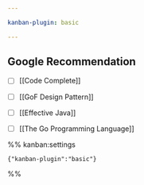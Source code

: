 ```yaml
---

kanban-plugin: basic

---
```


## Google Recommendation

- [ ] [[Code Complete]]
- [ ] [[GoF Design Pattern]]
- [ ] [[Effective Java]]
- [ ] [[The Go Programming Language]]




%% kanban:settings
```
{"kanban-plugin":"basic"}
```
%%